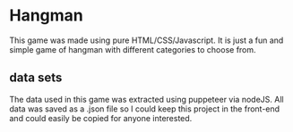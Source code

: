 # Hangman
This game was made using pure HTML/CSS/Javascript. It is just a fun and simple game of hangman with different categories to choose from.

## data sets
The data used in this game was extracted using puppeteer via nodeJS. All data was saved as a .json file so I could keep this project in the front-end and could easily be copied for anyone interested.
